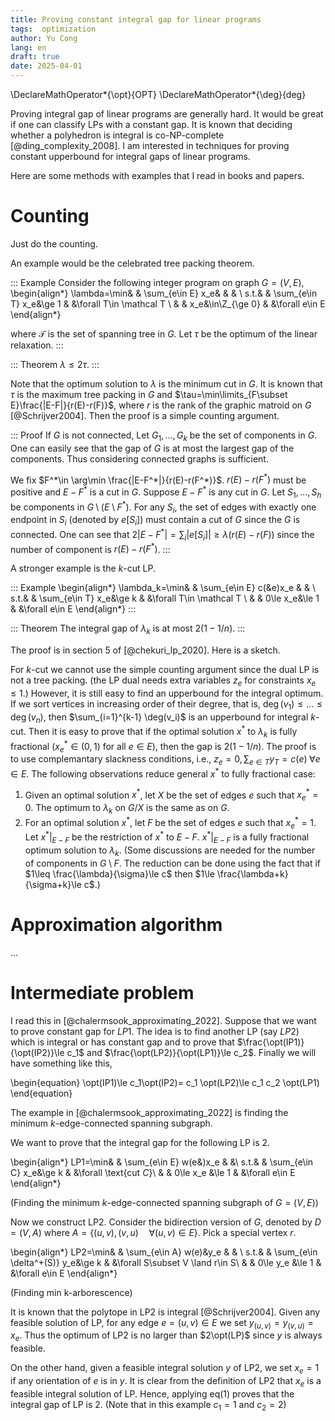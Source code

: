 ```yaml
---
title: Proving constant integral gap for linear programs
tags:  optimization
author: Yu Cong
lang: en
draft: true
date: 2025-04-01
---
```


\DeclareMathOperator*{\opt}{OPT}
\DeclareMathOperator*{\deg}{deg}

Proving integral gap of linear programs are generally hard. It would be great if one can classify LPs with a constant gap. It is known that deciding whether a polyhedron is integral is co-NP-complete [@ding_complexity_2008]. 
I am interested in techniques for proving constant upperbound for integral gaps of linear programs.

Here are some methods with examples that I read in books and papers.

# Counting

Just do the counting.

An example would be the celebrated tree packing theorem.

::: Example
Consider the following integer program on graph $G=(V,E)$,
\begin{align*}
\lambda=\min&   &  \sum_{e\in E} x_e&       &   & \\
s.t.&           &  \sum_{e\in T} x_e&\ge 1  &   &\forall T\in \mathcal T \\
 &              &  x_e&\in\Z_{\ge 0}        &   &\forall e\in E
\end{align*}

where $\mathcal T$ is the set of spanning tree in $G$.
Let $\tau$ be the optimum of the linear relaxation.
:::

::: Theorem
$\lambda \le 2 \tau$.
:::

Note that the optimum solution to $\lambda$ is the minimum cut in $G$.
It is known that $\tau$ is the maximum tree packing in $G$ and $\tau=\min\limits_{F\subset E}\frac{|E-F|}{r(E)-r(F)}$, where $r$ is the rank of the graphic matroid on $G$ [@Schrijver2004].
Then the proof is a simple counting argument.

::: Proof
If $G$ is not connected, Let $G_1,...,G_k$ be the set of components in $G$. One can easily see that the gap of $G$ is at most the largest gap of the components. Thus considering connected graphs is sufficient.

We fix $F^*\in \arg\min \frac{|E-F^*|}{r(E)-r(F^*)}$. $r(E)-r(F^*)$ must be positive and $E-F^*$ is a cut in $G$. Suppose $E-F^*$ is any cut in $G$. Let $S_1,...,S_h$ be components in $G\setminus (E\setminus F^*)$. For any $S_i$, the set of edges with exactly one endpoint in $S_i$ (denoted by $e[S_i]$) must contain a cut of $G$ since the $G$ is connected. One can see that $2|E-F^*|=\sum_i |e[S_i]|\ge \lambda (r(E)-r(F))$ since the number of component is $r(E)-r(F^*)$.
:::

A stronger example is the $k$-cut LP.

::: Example
\begin{align*}
\lambda_k=\min&   &  \sum_{e\in E} c(&e)x_e       &   & \\
s.t.&             &  \sum_{e\in T} x_e&\ge k  &   &\forall T\in \mathcal T \\
 &                &  0\le x_e&\le 1        &   &\forall e\in E
\end{align*}
:::

::: Theorem
The integral gap of $\lambda_k$ is at most $2(1-1/n)$.
:::

The proof is in section 5 of [@chekuri_lp_2020]. Here is a sketch.

For $k$-cut we cannot use the simple counting argument since the dual LP is not a tree packing. (the LP dual needs extra variables $z_e$ for constraints $x_e\le 1$.) However, it is still easy to find an upperbound for the integral optimum. If we sort vertices in increasing order of their degree, that is, $\deg(v_1)\le \dots \le \deg(v_n)$, then $\sum_{i=1}^{k-1} \deg(v_i)$ is an upperbound for integral $k$-cut. Then it is easy to prove that if the optimal solution $x^*$ to $\lambda_k$ is fully fractional ($x_e^*\in (0,1)$ for all $e\in E$), then the gap is $2(1-1/n)$. The proof is to use complemantary slackness conditions, i.e., $z_e=0,\sum_{e\in T}y_T=c(e)\;\forall e\in E$. The following observations reduce general $x^*$ to fully fractional case:

1. Given an optimal solution $x^*$, let $X$ be the set of edges $e$ such that $x_e^*=0$. The optimum to $\lambda_k$ on $G/X$ is the same as on $G$.
2. For an optimal solution $x^*$, let $F$ be the set of edges $e$ such that $x_e^*=1$. Let $x^*|_{E-F}$ be the restriction of $x^*$ to $E-F$. $x^*|_{E-F}$ is a fully fractional optimum solution to $\lambda_k$. (Some discussions are needed for the number of components in $G\setminus F$. The reduction can be done using the fact that if $1\leq \frac{\lambda}{\sigma}\le c$ then $1\le \frac{\lambda+k}{\sigma+k}\le c$.)

# Approximation algorithm

...

# Intermediate problem

I read this in [@chalermsook_approximating_2022]. Suppose that we want to prove constant gap for $LP1$. The idea is to find another LP (say $LP2$) which is integral or has constant gap and to prove that $\frac{\opt(IP1)}{\opt(IP2)}\le c_1$ and $\frac{\opt(LP2)}{\opt(LP1)}\le c_2$. Finally we will have something like this,

\begin{equation}
\opt(IP1)\le c_1\opt(IP2)= c_1 \opt(LP2)\le c_1 c_2 \opt(LP1)
\end{equation}

The example in [@chalermsook_approximating_2022] is finding the minimum $k$-edge-connected spanning subgraph.


We want to prove that the integral gap for the following LP is 2.

\begin{align*}
LP1=\min&   & \sum_{e\in E} w(e&)x_e    & &\\
s.t.&       & \sum_{e\in C} x_e&\ge k    & &\forall \text{cut $C$}\\
&           &  0\le x_e &\le 1    & &\forall e\in E
\end{align*}

(Finding the minimum $k$-edge-connected spanning subgraph of $G=(V,E)$)

Now we construct LP2. Consider the bidirection version of $G$, denoted by $D=(V,A)$ where $A=\{(u,v),(v,u) \quad \forall (u,v)\in E\}$. Pick a special vertex $r$.

\begin{align*}
LP2=\min&   & \sum_{e\in A} w(e)&y_e            & & \\
s.t.&       & \sum_{e\in \delta^+(S)} y_e&\ge k & &\forall S\subset V \land r\in S\\
 &          & 0\le y_e &\le 1                   &  &\forall e\in E
\end{align*}

(Finding min k-arborescence)

It is known that the polytope in LP2 is integral [@Schrijver2004]. Given any feasible solution of LP, for any edge $e=(u,v)\in E$ we set $y_{(u,v)}=y_{(v,u)}=x_e$. Thus the optimum of LP2 is no larger than $2\opt(LP)$ since $y$ is always feasible.

On the other hand, given a feasible integral solution $y$ of LP2, we set $x_e=1$ if any orientation of $e$ is in $y$. It is clear from the definition of LP2 that $x_e$ is a feasible integral solution of LP. Hence, applying eq(1) proves that the integral gap of LP is 2. (Note that in this example $c_1=1$ and $c_2=2$)